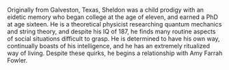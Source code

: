Originally from Galveston, Texas, Sheldon was a child prodigy with an eidetic memory who began college at the age of eleven, and earned a PhD at age sixteen. He is a theoretical physicist researching quantum mechanics and string theory, and despite his IQ of 187, he finds many routine aspects of social situations difficult to grasp. He is determined to have his own way, continually boasts of his intelligence, and he has an extremely ritualized way of living. Despite these quirks, he begins a relationship with Amy Farrah Fowler.